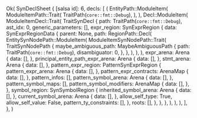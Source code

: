 Ok(
    SynDeclSheet {
        [salsa id]: 6,
        decls: [
            (
                EntityPath::ModuleItem(
                    ModuleItemPath::Trait(
                        TraitPath(`core::fmt::Debug`),
                    ),
                ),
                Decl::ModuleItem(
                    ModuleItemDecl::Trait(
                        TraitSynDecl {
                            path: TraitPath(`core::fmt::Debug`),
                            ast_idx: 0,
                            generic_parameters: [],
                            expr_region: SynExprRegion {
                                data: SynExprRegionData {
                                    parent: None,
                                    path: RegionPath::Decl(
                                        EntitySynNodePath::ModuleItem(
                                            ModuleItemSynNodePath::Trait(
                                                TraitSynNodePath {
                                                    maybe_ambiguous_path: MaybeAmbiguousPath {
                                                        path: TraitPath(`core::fmt::Debug`),
                                                        disambiguator: 0,
                                                    },
                                                },
                                            ),
                                        ),
                                    ),
                                    expr_arena: Arena {
                                        data: [],
                                    },
                                    principal_entity_path_expr_arena: Arena {
                                        data: [],
                                    },
                                    stmt_arena: Arena {
                                        data: [],
                                    },
                                    pattern_expr_region: PatternSynExprRegion {
                                        pattern_expr_arena: Arena {
                                            data: [],
                                        },
                                        pattern_expr_contracts: ArenaMap {
                                            data: [],
                                        },
                                        pattern_infos: [],
                                        pattern_symbol_arena: Arena {
                                            data: [],
                                        },
                                        pattern_symbol_maps: [],
                                        pattern_symbol_modifiers: ArenaMap {
                                            data: [],
                                        },
                                    },
                                    symbol_region: SynSymbolRegion {
                                        inherited_symbol_arena: Arena {
                                            data: [],
                                        },
                                        current_symbol_arena: Arena {
                                            data: [],
                                        },
                                        allow_self_type: True,
                                        allow_self_value: False,
                                        pattern_ty_constraints: [],
                                    },
                                    roots: [],
                                },
                            },
                        },
                    ),
                ),
            ),
        ],
    },
)
